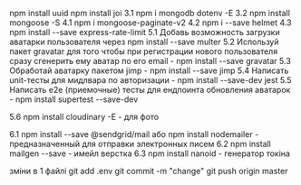 npm install uuid
npm install joi
3.1 npm i mongodb dotenv -E
3.2 npm install mongoose -S
4.1 npm i mongoose-paginate-v2
4.2 npm i --save helmet
4.3 npm install --save express-rate-limit
5.1 Добавь возможность загрузки аватарки пользователя через npm install --save multer
5.2 Используй пакет gravatar для того чтобы при регистрации нового пользователя сразу сгенерить ему аватар по его email - npm install --save gravatar
5.3 Обработай аватарку пакетом jimp - npm install --save jimp
5.4 Написать unit-тесты для мидлвара по авторизации - npm install --save-dev jest
5.5 Написать e2e (приемочные) тесты для ендпоинта обновления аватарок - npm install supertest --save-dev

5.6 npm install cloudinary -E - для фото

6.1 npm install --save @sendgrid/mail або
npm install nodemailer - предназначенный для отправки электронных писем
6.2 npm install mailgen --save - имейл верстка
6.3 npm install nanoid - генератор токіна

зміни в 1 файлі
git add .env
git commit -m "change"
git push origin master
